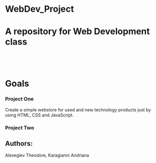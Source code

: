 WebDev_Project
==============
A repository for Web Development class
<br>
<br>
<br>
<br>
Goals
=====

### Project One
Create a simple webstore for used and new technology products just by using HTML, CSS and JavaScript.

### Project Two

Authors:
--------
Alexegiev Theodore, Karagianni Andriana